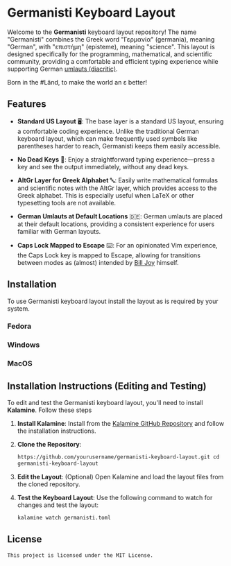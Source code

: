 # Germanisti Keyboard Layout

Welcome to the **Germanisti** keyboard layout repository! The name "Germanisti"
combines the Greek word "Γερμανία" (germania), meaning "German", with
"επιστήμη" (episteme), meaning "science". This layout is designed specifically
for the programming, mathematical, and scientific community, providing a
comfortable and efficient typing experience while supporting German [umlauts
(diacritic)][umlaut].

Born in the #Länd, to make the world an ε better!

## Features

- **Standard US Layout** 🖥️: The base layer is a standard US layout, ensuring a
  comfortable coding experience. Unlike the traditional German keyboard layout,
  which can make frequently used symbols like parentheses harder to reach,
  Germanisti keeps them easily accessible.

- **No Dead Keys** 🚫: Enjoy a straightforward typing experience—press a key
  and see the output immediately, without any dead keys.

- **AltGr Layer for Greek Alphabet** 🔤: Easily write mathematical formulas and
  scientific notes with the AltGr layer, which provides access to the Greek
  alphabet. This is especially useful when LaTeX or other typesetting tools are
  not available.

- **German Umlauts at Default Locations** 🇩🇪: German umlauts are placed at
  their default locations, providing a consistent experience for users familiar
  with German layouts.

- **Caps Lock Mapped to Escape** ⌨️: For an opinionated Vim experience, the Caps
  Lock key is mapped to Escape, allowing for transitions between modes as
  (almost) intended by [Bill Joy][vi] himself.

## Installation

To use Germanisti keyboard layout install the layout as is required by your
system.

### Fedora

### Windows

### MacOS

## Installation Instructions (Editing and Testing)

To edit and test the Germanisti keyboard layout, you'll need to install
**Kalamine**. Follow these steps

1. **Install Kalamine**:
    Install from the [Kalamine GitHub
    Repository](https://github.com/OneDeadKey/kalamine/tree/main) and follow
    the installation instructions.

2. **Clone the Repository**:
    ```bash git clone
    https://github.com/yourusername/germanisti-keyboard-layout.git cd
    germanisti-keyboard-layout
    ```

3. **Edit the Layout**: (Optional)
    Open Kalamine and load the layout files from the cloned repository.

4. **Test the Keyboard Layout**:
    Use the following command to watch for changes and test the layout:
    ```bash
    kalamine watch germanisti.toml
    ```

## License

    This project is licensed under the MIT License.

[umlaut]: https://en.wikipedia.org/wiki/Umlaut_(diacritic)
[vi]: https://en.wikipedia.org/wiki/Vi_(text_editor)#:~:text=Joy%20used%20a%20Lear%20Siegler%20ADM-3A%20terminal
